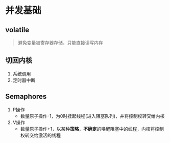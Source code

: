 # 并发基础

## volatile

> 避免变量被寄存器存储，只能直接读写内存

## 切回内核

1. 系统调用
2. 定时器中断

## Semaphores

1. P操作
   + 数量原子操作-1，为0时挂起线程(进入阻塞队列)，并将控制权转交给内核
2. V操作
   + 数量原子操作+1，以某种**策略**，**不确定**的唤醒阻塞中的线程，内核将控制权转交给激活的线程

